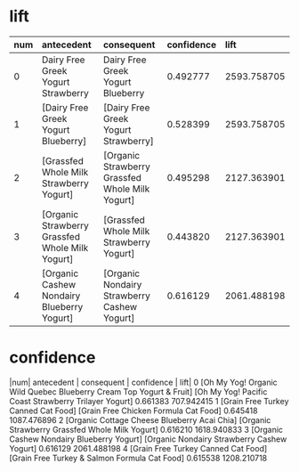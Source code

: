 
# lift
|num| antecedent                                   |    consequent             |                   confidence  | lift|
|:------------  |:------------|:------------|:------------|:------------|
|0 |            Dairy Free Greek Yogurt Strawberry    |         Dairy Free Greek Yogurt Blueberry  |  0.492777 | 2593.758705|
|1 |            [Dairy Free Greek Yogurt Blueberry]        |     [Dairy Free Greek Yogurt Strawberry]  | 0.528399 | 2593.758705|
|2 |         [Grassfed Whole Milk Strawberry Yogurt]  |[Organic Strawberry Grassfed Whole Milk Yogurt] |   0.495298 | 2127.363901|
|3 | [Organic Strawberry Grassfed Whole Milk Yogurt] |         [Grassfed Whole Milk Strawberry Yogurt]  |  0.443820 | 2127.363901|
|4 |      [Organic Cashew Nondairy Blueberry Yogurt]    |  [Organic Nondairy Strawberry Cashew Yogurt] |   0.616129 | 2061.488198|


# confidence
|num| antecedent                                   |    consequent             |                   confidence  | lift|
0 [Oh My Yog! Organic Wild Quebec Blueberry Cream Top Yogurt & Fruit] [Oh My Yog! Pacific Coast Strawberry Trilayer Yogurt]        0.661383   707.942415
1                [Grain Free Turkey Canned Cat Food]                    [Grain Free Chicken Formula Cat Food]                      0.645418  1087.476896
2       [Organic Cottage Cheese Blueberry Acai Chia]                    [Organic Strawberry Grassfed Whole Milk Yogurt]            0.616210  1618.940833
3         [Organic Cashew Nondairy Blueberry Yogurt]                    [Organic Nondairy Strawberry Cashew Yogurt]                0.616129  2061.488198
4                [Grain Free Turkey Canned Cat Food]                    [Grain Free Turkey & Salmon Formula Cat Food]              0.615538  1208.210718

